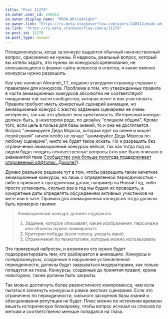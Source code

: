 ```yaml
---
title: "Post 11279"
se.owner.user_id: 240512
se.owner.display_name: "MSDN.WhiteKnight"
se.owner.link: "https://ru.meta.stackoverflow.com/users/240512/msdn-whiteknight"
se.link: "https://ru.meta.stackoverflow.com/a/11279"
se.post_id: 11279
se.post_type: answer
---
```

<p>Псевдоконкурсы, когда за конкурс выдается обычный некачественный вопрос, однозначно не нужны. Я надеюсь, реальный вопрос, который вы хотели задать, это нужны ли конкурсы/соревнования, не вписывающиеся в формат сайта вопросов и ответов, и какие именно конкурсы нужно разрешить.</p>
<p>Как уже написал Alexandr_TT, недавно утвердили страницу справки с правилами для конкурсов. Проблема в том, что утвержденные правила в части анимационных конкурсов абсолютно не соответствуют ожиданиям той части сообщества, которая хочет в них участвовать. Правила требуют иметь конкретный сценарий анимации, но анимационный конкурс с жестко заданным сценарием не очень интересен, так как это убивает всю креативность. Интересный конкурс должен быть, в некотором роде, по дизайну &quot;слишком общим&quot;. Кроме того, если цель в пользе для базы знаний, то и она не достигается. Вопрос &quot;анимируйте Деда Мороза, который едет на олене и машет левой рукой&quot; ничем особо не лучше &quot;анимируйте Деда Мороза по любому сценарию&quot;, никто не будет такое искать. Но и разрешить без ограничений анимационные конкурсы нельзя, так как тогда под их видом будут плодить некачественные вопросы (что уже было описано в знаменитой теме <a href="https://ru.meta.stackoverflow.com/questions/10370/">Сообщество уже больше полугода поддерживает откровенный оффтопик. Доколе?</a>).</p>
<p>Думаю реальное решение тут в том, чтобы разрешить такие нечеткие анимационные конкурсы, но лишь с определенной периодичностью - либо в привязке к праздничным датам, например на Новый Год, либо просто установить, сколько раз в год мы будем их проводить, а конкретные даты определять обсуждением активных участников на мете или в чате. Правила для анимационных конкурсов тогда должны быть примерно такими:</p>
<blockquote>
<p>Анимационный конкурс должен содержать</p>
<ol>
<li>Задание, которое описывает, какие изображения, персонажи или объекты нужно анимировать</li>
<li>Критерии победы (если голоса, указать явно)</li>
<li>Ограничения по технологиям, которые можно использовать</li>
</ol>
</blockquote>
<p>Это примерный набросок, и возможно его нужно будет подкорректировать тем, кто разбирается в анимациях. Конкурсы и псевдоконкурсы, созданные в нарушение установленной периодичности, должны будут закрываться модераторами, как только попадутся на глаза. Конкурсы, созданные до принятия правил, кроме новогодних, также должны быть закрыты.</p>
<p>Так можно достигнуть более реалистичного компромисса, чем если пытаться запихнуть конкурсы в рамки жестких сценариев. Если это ограничено по периодичности, сильного засорения базы знаний и обесценивания репутации не будет. Плюс можно по истечении времени вешать историческую блокировку, чтобы вопрос исчезал из списков по меткам и соответственно меньше попадался на глаза.</p>
